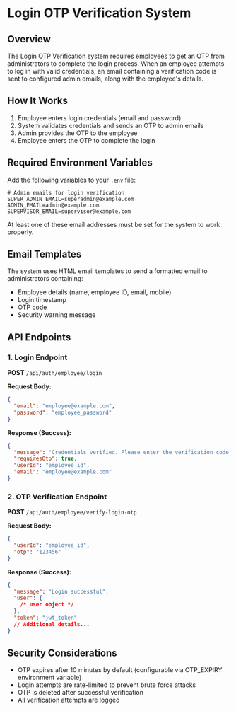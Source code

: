 # Login OTP Verification System

## Overview

The Login OTP Verification system requires employees to get an OTP from administrators to complete the login process. When an employee attempts to log in with valid credentials, an email containing a verification code is sent to configured admin emails, along with the employee's details.

## How It Works

1. Employee enters login credentials (email and password)
2. System validates credentials and sends an OTP to admin emails
3. Admin provides the OTP to the employee
4. Employee enters the OTP to complete the login

## Required Environment Variables

Add the following variables to your `.env` file:

```
# Admin emails for login verification
SUPER_ADMIN_EMAIL=superadmin@example.com
ADMIN_EMAIL=admin@example.com
SUPERVISOR_EMAIL=supervisor@example.com
```

At least one of these email addresses must be set for the system to work properly.

## Email Templates

The system uses HTML email templates to send a formatted email to administrators containing:

- Employee details (name, employee ID, email, mobile)
- Login timestamp
- OTP code
- Security warning message

## API Endpoints

### 1. Login Endpoint

**POST** `/api/auth/employee/login`

**Request Body:**

```json
{
  "email": "employee@example.com",
  "password": "employee_password"
}
```

**Response (Success):**

```json
{
  "message": "Credentials verified. Please enter the verification code sent to administrators.",
  "requiresOtp": true,
  "userId": "employee_id",
  "email": "employee@example.com"
}
```

### 2. OTP Verification Endpoint

**POST** `/api/auth/employee/verify-login-otp`

**Request Body:**

```json
{
  "userId": "employee_id",
  "otp": "123456"
}
```

**Response (Success):**

```json
{
  "message": "Login successful",
  "user": {
    /* user object */
  },
  "token": "jwt_token"
  // Additional details...
}
```

## Security Considerations

- OTP expires after 10 minutes by default (configurable via OTP_EXPIRY environment variable)
- Login attempts are rate-limited to prevent brute force attacks
- OTP is deleted after successful verification
- All verification attempts are logged
